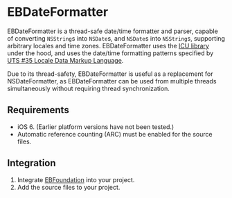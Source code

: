 # EBDateFormatter

EBDateFormatter is a thread-safe date/time formatter and parser, capable of converting `NSString`s into `NSDate`s, and `NSDate`s into `NSString`s, supporting arbitrary locales and time zones. EBDateFormatter uses the [ICU library](http://site.icu-project.org) under the hood, and uses the date/time formatting patterns specified by [UTS #35 Locale Data Markup Language](http://www.unicode.org/reports/tr35/tr35-25.html#Date_Format_Patterns).

Due to its thread-safety, EBDateFormatter is useful as a replacement for NSDateFormatter, as EBDateFormatter can be used from multiple threads simultaneously without requiring thread synchronization.

## Requirements

- iOS 6. (Earlier platform versions have not been tested.)
- Automatic reference counting (ARC) must be enabled for the source files.

## Integration

1. Integrate [EBFoundation](https://github.com/davekeck/EBFoundation) into your project.
2. Add the source files to your project.